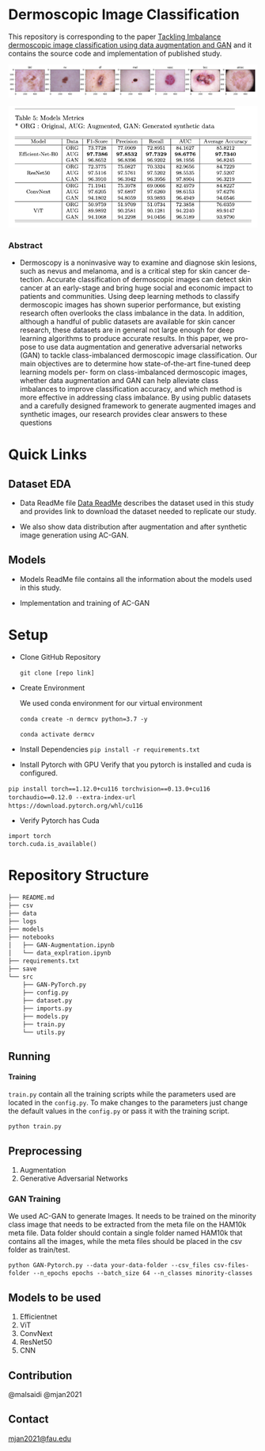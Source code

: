 # Dermoscopic Image Classification

This repository is corresponding to the paper [Tackling Imbalance dermoscopic image classification using data augmentation and GAN](https://doi.org/10.1007/s11042-023-17067-1) and it contains the source code and implementation of published study. 
    
![Dataset Sample](images/Sample.png "Dataset Sample")

![Results](images/Results.png "Original Data Distribution")

### Abstract


- Dermoscopy is a noninvasive way to examine and diagnose skin
lesions, such as nevus and melanoma, and is a critical step for skin cancer de-
tection. Accurate classification of dermoscopic images can detect skin cancer
at an early-stage and bring huge social and economic impact to patients and
communities. Using deep learning methods to classify dermoscopic images has
shown superior performance, but existing research often overlooks the class
imbalance in the data. In addition, although a handful of public datasets are
available for skin cancer research, these datasets are in general not large enough
for deep learning algorithms to produce accurate results. In this paper, we pro-
pose to use data augmentation and generative adversarial networks (GAN) to
tackle class-imbalanced dermoscopic image classification. Our main objectives
are to determine how state-of-the-art fine-tuned deep learning models per-
form on class-imbalanced dermoscopic images, whether data augmentation and
GAN can help alleviate class imbalances to improve classification accuracy, and
which method is more effective in addressing class imbalance. By using public
datasets and a carefully designed framework to generate augmented images
and synthetic images, our research provides clear answers to these questions


# Quick Links

## Dataset EDA 

- Data ReadMe file [Data ReadMe](docs/data.md) describes the dataset used in this study and provides link to download the dataset needed to replicate our study. 

- We also show data distribution after augmentation and after synthetic image generation using AC-GAN.


## Models

- Models ReadMe file contains all the information about the models used in this study.

- Implementation and training of AC-GAN

# Setup

- Clone GitHub Repository 

    `git clone [repo link]`

- Create Environment 

    We used conda environment for our virtual environment 

    `conda create -n dermcv python=3.7 -y`
    
    `conda activate dermcv`
    
- Install Dependencies 
    `pip install -r requirements.txt`

- Install Pytorch with GPU
Verify that you pytorch is installed and cuda is configured.

`pip install torch==1.12.0+cu116 torchvision==0.13.0+cu116 torchaudio==0.12.0 --extra-index-url https://download.pytorch.org/whl/cu116
`

- Verify Pytorch has Cuda
```
import torch
torch.cuda.is_available()

```
# Repository Structure

    ├── README.md
    ├── csv
    ├── data
    ├── logs
    ├── models
    ├── notebooks
    │   ├── GAN-Augmentation.ipynb
    │   └── data_explration.ipynb
    ├── requirements.txt
    ├── save
    └── src
        ├── GAN-PyTorch.py
        ├── config.py
        ├── dataset.py
        ├── imports.py
        ├── models.py
        ├── train.py
        └── utils.py


    
## Running

#### Training
`train.py` contain all the training scripts while the parameters used are located in the `config.py`. To make changes to the parameters just change the default values in the `config.py` or pass it with the training script. 
```
python train.py 
```



## Preprocessing
1. Augmentation
2. Generative Adversarial Networks


### GAN Training
We used AC-GAN to generate Images. It needs to be trained on the minority class image that needs to be extracted from the meta file on the HAM10k meta file. Data folder should contain a single folder  named HAM10k that contains all the images, while the meta files should be placed in the csv folder as train/test.

```
python GAN-Pytorch.py --data your-data-folder --csv_files csv-files-folder --n_epochs epochs --batch_size 64 --n_classes minority-classes 
```

## Models to be used

1. Efficientnet
2. ViT
3. ConvNext
4. ResNet50
5. CNN

## Contribution
@malsaidi @mjan2021

## Contact
mjan2021@fau.edu
